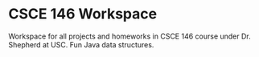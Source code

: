 CSCE 146 Workspace
==================

Workspace for all projects and homeworks in CSCE 146 course under Dr. Shepherd at USC. Fun Java data structures.
